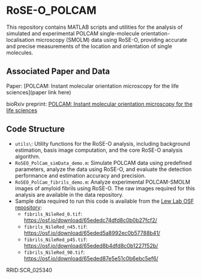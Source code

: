 # RoSE-O_POLCAM

This repository contains MATLAB scripts and utilities for the analysis of simulated and experimental POLCAM single-molecule orientation-localisation microscopy (SMOLM) data using RoSE-O, providing accurate and precise measurements of the location and orientation of single molecules.

## Associated Paper and Data

Paper: [POLCAM: Instant molecular orientation microscopy for the life sciences](paper link here)

bioRxiv preprint: [POLCAM: Instant molecular orientation microscopy for the life sciences](https://doi.org/10.1101/2023.02.07.527479)

<!-- Data repository: [POLCAM-SMOLM data](link to data here)  -->

## Code Structure

- `utils\`: Utility functions for the RoSE-O analysis, including background estimation, basis image computation, and the core RoSE-O analysis algorithm.
- `RoSEO_PolCam_simData_demo.m`: Simulate POLCAM data using predefined parameters, analyze the data using RoSE-O, and evaluate the detection performance and estimation accuracy and precision.
- `RoSEO_PolCam_fibrils_demo.m`: Analyze experimental POLCAM-SMOLM images of amyloid fibrils using RoSE-O. The raw images required for this analysis are available in the data repository.
- Sample data required to run this code is available from the [Lew Lab OSF repository](https://osf.io/utjmr/):
  - `fibrils_NileRed_0.tif`: https://osf.io/download/65ededc74dfd8c0b0b27fcf2/
  - `fibrils_NileRed_n45.tif`: https://osf.io/download/65eded5a8992ec0b57788b41/
  - `fibrils_NileRed_p45.tif`: https://osf.io/download/65eded8b4dfd8c0b1227f52b/
  - `fibrils_NileRed_90.tif`: https://osf.io/download/65eded87e5e51c0b6ebc5ef6/

RRID:SCR_025340
